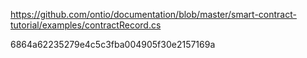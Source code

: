 https://github.com/ontio/documentation/blob/master/smart-contract-tutorial/examples/contractRecord.cs

6864a62235279e4c5c3fba004905f30e2157169a